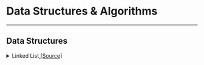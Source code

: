 # **Data Structures & Algorithms**

---

## Data Structures

<details>
  <summary>Linked List<a href = "https://github.com/anchitbhuhan/DS-ALGO-Java-/tree/main/LinkedList"> [Source]</a></summary>

<details>

  <summary>Middle a Linked List</summary>

  * <a>Simple Traversal</a>
  * <a>2 Pointers</a>
  * <a>Tail Recursive Method</a>
  * <a>Using Stack</a>
  * <a>Using Array</a>

</details>

<details>
  <summary>Reverse a Linked List</summary>

  * <a>Iterative Method</a>
  * <a>Recursive Method</a>
  * <a>3rd Approach</a>

</details>

<details>
  <summary>Palindrome</summary>

  * <a>Using Stack</a>
  * <a>By Finding the Middle and reversing</a>
  * <a>Recursion</a>

</details>

<details>
  <summary>Identical Linked List</summary>

  * <a>Iterative</a>
  * <a>Recursive Approach</a>

</details>

<details>
  <summary>Remove Duplicates</summary>

<details>
  <summary>Remove Duplicates from Unsorted LL</summary>

  * <a>Using 2 Loops    </a>
  * <a>Use Sorting</a>

</details

<details>
  <summary>Remove Duplicates from Sorted LL</summary>

  * <a>Iterative</a>
  * <a>Recursive Approach</a>
  * <a>3rd Approach</a>

</details

</details>

</details>
